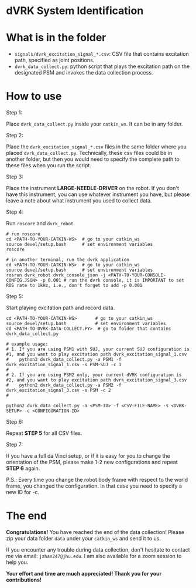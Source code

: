 
dVRK System Identification 
===  
  
What is in the folder
===  
- ``signals/dvrk_excitation_signal_*.csv``: CSV file that contains excitation path, specified as joint positions. 
- ``dvrk_data_collect.py``: python script that plays the excitation path on the designated PSM and invokes the data collection process.

How to use
===
Step 1: 

Place ``dvrk_data_collect.py`` inside your ``catkin_ws``. It can be in any folder. 

Step 2:

Place the ``dvrk_excitation_signal_*.csv`` files in the same folder where you placed ``dvrk_data_collect.py``. Technically, these csv files could be in another folder, but then you would need to specify the complete path to these files when you run the script.

Step 3:

Place the instrument **LARGE-NEEDLE-DRIVER** on the robot. If you don't have this instrument, you can use whatever instrument you have, but please leave a note about what instrument you used to collect data.

Step 4:

Run ``roscore`` and ``dvrk_robot``.

```
# run roscore
cd <PATH-TO-YOUR-CATKIN-WS>  # go to your catkin_ws
source devel/setup.bash      # set environment variables
roscore                      

# in another terminal, run the dvrk application
cd <PATH-TO-YOUR-CATKIN-WS>  # go to your catkin_ws
source devel/setup.bash      # set environment variables
rosrun dvrk_robot dvrk_console_json -j <PATH-TO-YOUR-CONSOLE-CONFIG.JSON> -p 0.001 # run the dvrk console, it is IMPORTANT to set ROS rate to 1kHz, i.e., don't forget to add -p 0.001
```

Step 5:

Start playing excitation path and record data.

```
cd <PATH-TO-YOUR-CATKIN-WS>       # go to your catkin_ws
source devel/setup.bash           # set environment variables 
cd <PATH-TO-DVRK-DATA-COLLECT.PY>  # go to folder that contains dvrk_data_collect.py

# example usage: 
# 1. If you are using PSM1 with SUJ, your current SUJ configuration is #1, and you want to play excitation path dvrk_excitation_signal_1.csv
#    python2 dvrk_data_collect.py -a PSM1 -f dvrk_excitation_signal_1.csv -s PSM-SUJ -c 1
#
# 2. If you are using PSM2 only, your current dVRK configuration is #2, and you want to play excitation path dvrk_excitation_signal_3.csv
#    python2 dvrk_data_collect.py -a PSM2 -f dvrk_excitation_signal_3.csv -s PSM -c 2
#

python2 dvrk_data_collect.py -a <PSM-ID> -f <CSV-FILE-NAME> -s <DVRK-SETUP> -c <CONFIGURATION-ID>
```

Step 6:

Repeat **STEP 5** for all CSV files. 

Step 7:

If you have a full da Vinci setup, or if it is easy for you to change the orientation of the PSM, please make 1-2 new configurations and repeat **STEP 6** again.

P.S.: Every time you change the robot body frame with respect to the world frame, you changed the configuration. In that case you need to specify a new ID for -c.

The end
===
**Congratulations!** You have reached the end of the data collection! Please zip your data folder ``data`` under your ``catkin_ws`` and send it to us. 

If you encounter any trouble during data collection, don't hesitate to contact me via email: ``jzhan247@jhu.edu``. I am also available for a zoom session to help you. 

**Your effort and time are much appreciated! Thank you for your contributions!**



